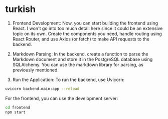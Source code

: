 # turkish

1. Frontend Development:
Now, you can start building the frontend using React. I won't go into too much detail here since it could be an extensive topic on its own. Create the components you need, handle routing using React Router, and use Axios (or fetch) to make API requests to the backend.

2. Markdown Parsing:
In the backend, create a function to parse the Markdown document and store it in the PostgreSQL database using SQLAlchemy. You can use the markdown library for parsing, as previously mentioned.

3. Run the Application:
To run the backend, use Uvicorn:

```bash
uvicorn backend.main:app --reload
```

For the frontend, you can use the development server:

```bash
cd frontend
npm start
```
